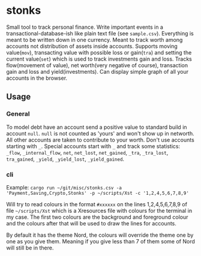 # stonks
Small tool to track personal finance.
Write important events in a transactional-database-ish like plain text file (see `sample.csv`).
Everything is meant to be written down in one currency.
Meant to track worth among accounts not distribution of assets inside accounts.
Supports moving value(`mov`), transacting value with possible loss or gain(`tra`) and setting the current value(`set`) which is used to track investments gain and loss.
Tracks flow(movement of value), net worth(very negative of course), transaction gain and loss and yield(investments).
Can display simple graph of all your accounts in the browser.
## Usage
### General
To model debt have an account send a positive value to standard build in account `null`.
`null` is not counted as 'yours' and won't show up in networth.
All other accounts are taken to contribute to your worth.
Don't use accounts starting with `_`.
Special accounts start with `_` and track some statistics: `_flow`, `_internal_flow`, `net`, `net_lost`, `net_gained`, `_tra`, `_tra_lost`, `tra_gained`, `_yield`, `_yield_lost`, `_yield_gained`.
### cli
Example:
```cargo run ~/git/misc/stonks.csv -a 'Payment,Saving,Crypto,Stonks' -p ~/scripts/Xst -c '1,2,4,5,6,7,8,9'```

Will try to read colours in the format `#xxxxxx` on the lines 1,2,4,5,6,7,8,9 of file `~/scripts/Xst` which is a Xresources file with colours for the terminal in my case.
The first two colours are the background and foreground colour and the colours after that will be used to draw the lines for accounts.

By default it has the theme Nord, the colours will override the theme one by one as you give them.
Meaning if you give less than 7 of them some of Nord will still be in there.
